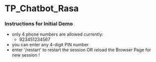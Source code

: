 # TP_Chatbot_Rasa

### Instructions for Initial Demo 
- only 4 phone numbers are allowed currently:
	- 923451234567
- you can enter any 4-digit PIN number
- enter '/restart' to restart the session OR reload the Browser Page for new session !
